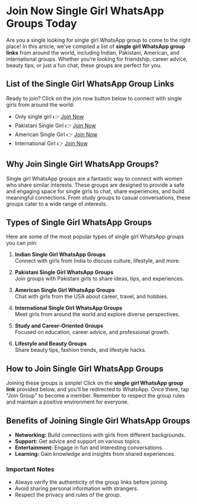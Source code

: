 # Join Now Single Girl WhatsApp Groups Today 

Are you a single looking for single girl WhatsApp group to come to the right place! In this article, we’ve compiled a list of **single girl WhatsApp group links** from around the world, including Indian, Pakistani, American, and international groups. Whether you’re looking for friendship, career advice, beauty tips, or just a fun chat, these groups are perfect for you.

## List of the Single Girl WhatsApp Group Links

Ready to join? Click on the join now button below to connect with single girls from around the world:

- Only single girl 👉 [Join Now](https://tazagame.site/single-girl-whatsapp-group-link/)  
- Pakistani Single Girl 👉 [Join Now](https://tazagame.site/philippines-girl-whatsapp-group-link/)  
- American Single Girl 👉 [ Join Now](https://tazagame.site/active-punjabi-girl-whatsapp-group-link-join-now/)  
- International Girl 👉 [ Join Now](https://tazagame.site/)  

## Why Join Single Girl WhatsApp Groups?

Single girl WhatsApp groups are a fantastic way to connect with women who share similar interests. These groups are designed to provide a safe and engaging space for single girls to chat, share experiences, and build meaningful connections. From study groups to casual conversations, these groups cater to a wide range of interests.


## Types of Single Girl WhatsApp Groups

Here are some of the most popular types of single girl WhatsApp groups you can join:

1. **Indian Single Girl WhatsApp Groups**  
   Connect with girls from India to discuss culture, lifestyle, and more.

2. **Pakistani Single Girl WhatsApp Groups**  
   Join groups with Pakistani girls to share ideas, tips, and experiences.

3. **American Single Girl WhatsApp Groups**  
   Chat with girls from the USA about career, travel, and hobbies.

4. **International Single Girl WhatsApp Groups**  
   Meet girls from around the world and explore diverse perspectives.

5. **Study and Career-Oriented Groups**  
   Focused on education, career advice, and professional growth.

6. **Lifestyle and Beauty Groups**  
   Share beauty tips, fashion trends, and lifestyle hacks.

## How to Join Single Girl WhatsApp Groups

Joining these groups is simple! Click on the **single girl WhatsApp group link** provided below, and you’ll be redirected to WhatsApp. Once there, tap "Join Group" to become a member. Remember to respect the group rules and maintain a positive environment for everyone.

## Benefits of Joining Single Girl WhatsApp Groups

- **Networking:** Build connections with girls from different backgrounds.
- **Support:** Get advice and support on various topics.
- **Entertainment:** Engage in fun and interesting conversations.
- **Learning:** Gain knowledge and insights from shared experiences.

### Important Notes

- Always verify the authenticity of the group links before joining.
- Avoid sharing personal information with strangers.
- Respect the privacy and rules of the group.
